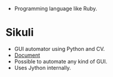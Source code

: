 * Programming language like Ruby.

# Sikuli
* GUI automator using Python and CV.
* [Document](http://doc.sikuli.org/)
* Possible to automate any kind of GUI.
* Uses Jython internally.